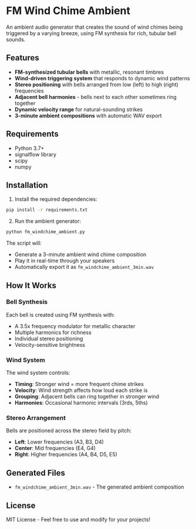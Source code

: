 # FM Wind Chime Ambient

An ambient audio generator that creates the sound of wind chimes being triggered by a varying breeze, using FM synthesis for rich, tubular bell sounds.

## Features

- **FM-synthesized tubular bells** with metallic, resonant timbres
- **Wind-driven triggering system** that responds to dynamic wind patterns
- **Stereo positioning** with bells arranged from low (left) to high (right) frequencies
- **Adjacent bell harmonies** - bells next to each other sometimes ring together
- **Dynamic velocity range** for natural-sounding strikes
- **3-minute ambient compositions** with automatic WAV export

## Requirements

- Python 3.7+
- signalflow library
- scipy
- numpy

## Installation

1. Install the required dependencies:
```bash
pip install -r requirements.txt
```

2. Run the ambient generator:
```bash
python fm_windchime_ambient.py
```

The script will:
- Generate a 3-minute ambient wind chime composition
- Play it in real-time through your speakers
- Automatically export it as `fm_windchime_ambient_3min.wav`

## How It Works

### Bell Synthesis
Each bell is created using FM synthesis with:
- A 3.5x frequency modulator for metallic character
- Multiple harmonics for richness
- Individual stereo positioning
- Velocity-sensitive brightness

### Wind System
The wind system controls:
- **Timing**: Stronger wind = more frequent chime strikes
- **Velocity**: Wind strength affects how loud each strike is
- **Grouping**: Adjacent bells can ring together in stronger wind
- **Harmonies**: Occasional harmonic intervals (3rds, 5ths)

### Stereo Arrangement
Bells are positioned across the stereo field by pitch:
- **Left**: Lower frequencies (A3, B3, D4)
- **Center**: Mid frequencies (E4, G4)  
- **Right**: Higher frequencies (A4, B4, D5, E5)

## Generated Files

- `fm_windchime_ambient_3min.wav` - The generated ambient composition

## License

MIT License - Feel free to use and modify for your projects!